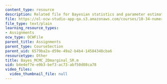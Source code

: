 ```yaml
---
content_type: resource
description: Related file for Bayesian statistics and parameter estimation.
file: https://ol-ocw-studio-app-qa.s3.amazonaws.com/courses/10-34-numerical-methods-applied-to-chemical-engineering-fall-2005/b4e4ef7ee0b3bef3ac73abf50d08ca78_Bayes_MCMC_2Dmarginal_SR.m
file_type: text/plain
learning_resource_types:
- Assignments
ocw_type: OCWFile
parent_title: Assignments
parent_type: CourseSection
parent_uid: 6579ba2a-d59e-49a2-b4b4-14584348cba6
resourcetype: Other
title: Bayes_MCMC_2Dmarginal_SR.m
uid: b4e4ef7e-e0b3-bef3-ac73-abf50d08ca78
video_files:
  video_thumbnail_file: null
---
```

